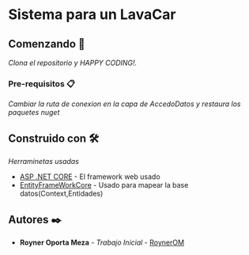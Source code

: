 # Sistema para un LavaCar


## Comenzando 🚀

_Clona el repositorio y HAPPY CODING!._


### Pre-requisitos 📋

_Cambiar la ruta de conexion en la capa de AccedoDatos y restaura los paquetes nuget_


## Construido con 🛠️

_Herraminetas usadas_

* [ASP .NET CORE](https://docs.microsoft.com/en-us/aspnet/core/?view=aspnetcore-5.0) - El framework web usado
* [EntityFrameWorkCore](https://docs.microsoft.com/en-us/ef/) - Usado para mapear la base datos(Context,Entidades)

## Autores ✒️


* **Royner Oporta Meza** - *Trabajo Inicial* - [RoynerOM](https://github.com/RoynerOM)

